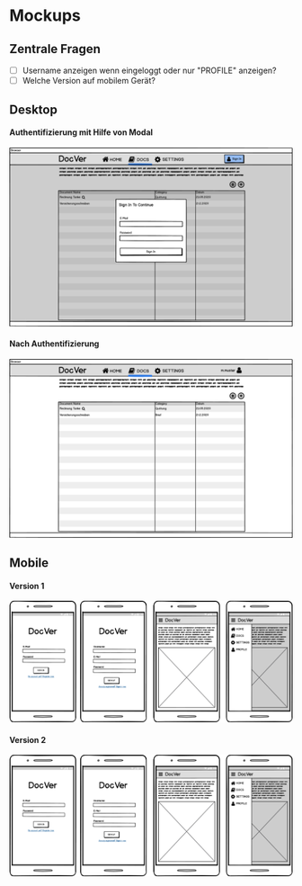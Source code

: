 # Mockups

## Zentrale Fragen

- [ ] Username anzeigen wenn eingeloggt oder nur "PROFILE" anzeigen?
- [ ] Welche Version auf mobilem Gerät?

## Desktop

#### Authentifizierung mit Hilfe von Modal

![Desktop_Auth](./resources/Desktop_View_Authentication.png)



#### Nach Authentifizierung

![Desktop_Auth](./resources/Desktop.png)



## Mobile 

#### Version 1

![Desktop_Auth](./resources/Home_View_Mobile1.png)



#### Version 2

![Desktop_Auth](./resources/Home_View_Mobile1.png)